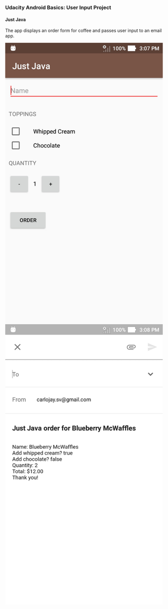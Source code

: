 ### Udacity Android Basics: User Input Project 
#### Just Java

The app displays an order form for coffee and passes user input to an email app.

![Screenshot 1](1.jpg)
![Screenshot 2](2.jpg)
